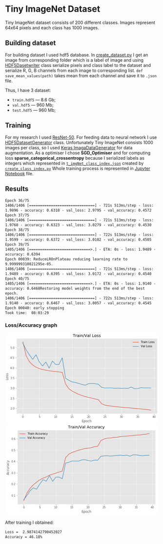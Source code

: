 # Tiny ImageNet Dataset

Tiny ImageNet dataset consists of 200 different classes. Images represent 64x64 pixels and each 
class has 1000 images.

## Building dataset 
For building dataset I used hdf5 database. In [create_dataset.py](https://github.com/aqua1907/tiny_imagenet/blob/master/create_dataset.py)
I get an image from corresponding folder which is a label of image and using [HDF5Dasetwriter](https://github.com/aqua1907/tiny_imagenet/blob/master/hdf5/hdf5datasetwriter.py) class serialize pixels and class label
to the dataset and serialize R, G, B channels from each image to corresponding list. ```def save_mean_values(path)``` takes mean from each channel and save it to ```.json``` file.

Thus, I have 3 dataset:
- ```train.hdf5``` — 8.6 Gb;
- ```val.hdf5``` — 960 Mb;
- ```test.hdf5``` — 960 Mb;

## Training 

For my research I used [ResNet-50](https://github.com/aqua1907/tiny_imagenet/blob/master/model/RestNet50.py). 
For feeding data to neural network I use [HDF5DatasetGenerator](https://github.com/aqua1907/tiny_imagenet/blob/master/hdf5/hdf5datasetgenerator.py) 
class. Unfortunately Tiny ImageNet consists 1000 images per class, so I used [Keras ImagaDataGenerator](https://keras.io/preprocessing/image/)
for data augmentation. As a optimiser I chose **SGD_Optimiser** and for computing loss **sparse_categorical_crossentropy**
because I serialized labels as integers which represented in [```t_imgNet_class_index.json```](https://github.com/aqua1907/tiny_imagenet/blob/master/t_imgNet_class_index.json) created by [```create_class_index.py```](https://github.com/aqua1907/tiny_imagenet/blob/master/create_class_index.py)
Whole training process is represented in [Jupyter Notebook](https://github.com/aqua1907/tiny_imagenet/blob/master/source.ipynb) file.

## Results

```
Epoch 36/75
1406/1406 [==============================] - 721s 513ms/step - loss: 1.9896 - accuracy: 0.6318 - val_loss: 2.9795 - val_accuracy: 0.4572
Epoch 37/75
1406/1406 [==============================] - 721s 513ms/step - loss: 1.9768 - accuracy: 0.6323 - val_loss: 3.0279 - val_accuracy: 0.4530
Epoch 38/75
1406/1406 [==============================] - 722s 513ms/step - loss: 1.9599 - accuracy: 0.6372 - val_loss: 3.0102 - val_accuracy: 0.4505
Epoch 39/75
1405/1406 [============================>.] - ETA: 0s - loss: 1.9489 - accuracy: 0.6394
Epoch 00039: ReduceLROnPlateau reducing learning rate to 9.999999310821295e-05.
1406/1406 [==============================] - 721s 513ms/step - loss: 1.9489 - accuracy: 0.6395 - val_loss: 3.0172 - val_accuracy: 0.4540
Epoch 40/75
1405/1406 [============================>.] - ETA: 0s - loss: 1.9140 - accuracy: 0.6468Restoring model weights from the end of the best epoch.
1406/1406 [==============================] - 722s 513ms/step - loss: 1.9140 - accuracy: 0.6467 - val_loss: 3.0057 - val_accuracy: 0.4545
Epoch 00040: early stopping
Took time:  08:03:29
```

### Loss/Accuracy graph

![loss_graph](model/output/loss_graph.png) ![accuracy_graph](model/output/accuracy_graph.png)

After training I obtained:
```
Loss =  2.9874142790452027
Accuracy = 46.18%
```
